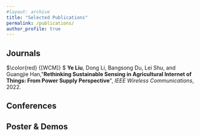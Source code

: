 ```yaml
---
#layout: archive
title: "Selected Publications"
permalink: /publications/
author_profile: true
---
```



Journals
------
$\color{red} {[WCM]} $
**Ye Liu**, Dong Li, Bangsong Du, Lei Shu, and Guangjie Han,"**Rethinking Sustainable Sensing in Agricultural Internet of Things: From Power Supply Perspective**", *IEEE Wireless Communications*, 2022.


Conferences
------



Poster & Demos
------
